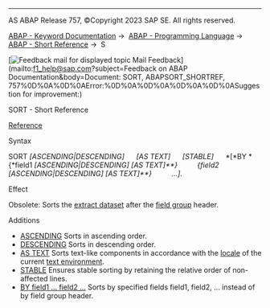   

* * *

AS ABAP Release 757, ©Copyright 2023 SAP SE. All rights reserved.

[ABAP - Keyword Documentation](https://help.sap.com/doc/abapdocu_757_index_htm/7.57/en-US/abenabap.htm) →  [ABAP - Programming Language](https://help.sap.com/doc/abapdocu_757_index_htm/7.57/en-US/abenabap_reference.htm) →  [ABAP - Short Reference](https://help.sap.com/doc/abapdocu_757_index_htm/7.57/en-US/abenabap_shortref.htm) →  S

 [![](Mail.gif?object=Mail.gif&sap-language=EN "Feedback mail for displayed topic") Mail Feedback](mailto:f1_help@sap.com?subject=Feedback on ABAP Documentation&body=Document: SORT, ABAPSORT_SHORTREF, 757%0D%0A%0D%0AError:%0D%0A%0D%0A%0D%0A%0D%0ASuggestion for
improvement:)

SORT - Short Reference

[Reference](https://help.sap.com/doc/abapdocu_757_index_htm/7.57/en-US/abapsort_extract.htm)

Syntax

SORT *\[*ASCENDING*|*DESCENDING*\]*
     *\[*AS TEXT*\]*
     *\[*STABLE*\]*
     *\[*BY *{*field1 *\[*ASCENDING*|*DESCENDING*\]* *\[*AS TEXT*\]**}*
         *{*field2 *\[*ASCENDING*|*DESCENDING*\]* *\[*AS TEXT*\]**}*
         ...*\]*.

Effect

Obsolete: Sorts the [extract dataset](https://help.sap.com/doc/abapdocu_757_index_htm/7.57/en-US/abenextract_dataset_glosry.htm "Glossary Entry") after the [field group](https://help.sap.com/doc/abapdocu_757_index_htm/7.57/en-US/abenfield_group_glosry.htm "Glossary Entry") header.

Additions   

-   [ASCENDING](https://help.sap.com/doc/abapdocu_757_index_htm/7.57/en-US/abapsort_extract.htm)
    Sorts in ascending order.
-   [DESCENDING](https://help.sap.com/doc/abapdocu_757_index_htm/7.57/en-US/abapsort_extract.htm)
    Sorts in descending order.
-   [AS TEXT](https://help.sap.com/doc/abapdocu_757_index_htm/7.57/en-US/abapsort_extract.htm)
    Sorts text-like components in accordance with the [locale](https://help.sap.com/doc/abapdocu_757_index_htm/7.57/en-US/abenlocale_glosry.htm "Glossary Entry") of the current [text environment](https://help.sap.com/doc/abapdocu_757_index_htm/7.57/en-US/abentext_environment_glosry.htm "Glossary Entry").
-   [STABLE](https://help.sap.com/doc/abapdocu_757_index_htm/7.57/en-US/abapsort_extract.htm)
    Ensures stable sorting by retaining the relative order of non-affected lines.
-   [BY field1 ... field2 ...](https://help.sap.com/doc/abapdocu_757_index_htm/7.57/en-US/abapsort_key.htm)
    Sorts by specified fields field1, field2, ... instead of by field group header.